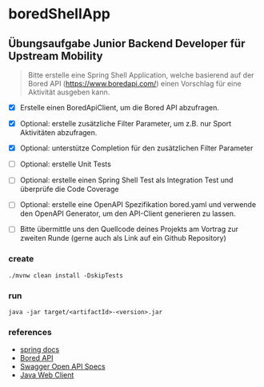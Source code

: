 # boredShellApp

## Übungsaufgabe Junior Backend Developer für Upstream Mobility

>Bitte erstelle eine Spring Shell Application, welche basierend auf der Bored API (https://www.boredapi.com/) einen Vorschlag für eine Aktivität ausgeben kann.

-[x] Erstelle einen BoredApiClient, um die Bored API abzufragen.
-[x] Optional: erstelle zusätzliche Filter Parameter, um z.B. nur Sport Aktivitäten
 abzufragen.
-[x] Optional: unterstütze Completion für den zusätzlichen Filter Parameter
-[ ] Optional: erstelle Unit Tests
-[ ] Optional: erstelle einen Spring Shell Test als Integration Test und überprüfe die Code
 Coverage
-[ ] Optional: erstelle eine OpenAPI Spezifikation bored.yaml und verwende den OpenAPI
 Generator, um den API-Client generieren zu lassen.
-[ ] Bitte übermittle uns den Quellcode deines Projekts am Vortrag zur zweiten Runde
 (gerne auch als Link auf ein Github Repository)


### create 
```
./mvnw clean install -DskipTests
```

### run
``` 
java -jar target/<artifactId>-<version>.jar 
```

### references
- [spring docs](https://docs.spring.io/spring-shell/docs/3.1.x/docs/)
- [Bored API](https://www.boredapi.com/)
- [Swagger Open API Specs](https://swagger.io/specification/)
- [Java Web Client](https://docs.spring.io/spring-framework/reference/web/webmvc-client.html#webmvc-webclient)

